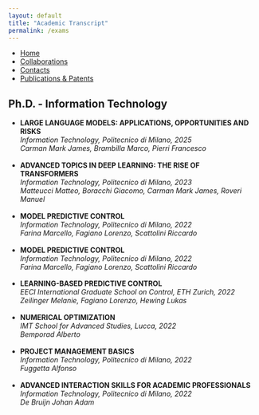 ```yaml
---
layout: default
title: "Academic Transcript"
permalink: /exams
---
```


<style>
  #phd ul > li {
    margin-bottom: 1.2em;
  }
</style>


<nav>
  <ul>
    <li><a href="{{ site.baseurl }}/">Home</a></li>
    <li><a href="{{ site.baseurl }}/collaborations">Collaborations</a></li>
    <li><a href="{{ site.baseurl }}/contacts">Contacts</a></li>
    <li><a href="{{ site.baseurl }}/publications">Publications & Patents</a></li>
  </ul>
</nav>

<section id="phd">
  <h2>Ph.D. - Information Technology</h2>

  <ul>
    <li>
      <strong>LARGE LANGUAGE MODELS: APPLICATIONS, OPPORTUNITIES AND RISKS</strong><br>
      <em>Information Technology, Politecnico di Milano, 2025</em><br>
      <em>Carman Mark James, Brambilla Marco, Pierri Francesco</em>
    </li>
    <li>
      <strong>ADVANCED TOPICS IN DEEP LEARNING: THE RISE OF TRANSFORMERS</strong><br>
      <em>Information Technology, Politecnico di Milano, 2023</em><br>
      <em>Matteucci Matteo, Boracchi Giacomo, Carman Mark James, Roveri Manuel</em>
    </li>
    <li>
      <strong>MODEL PREDICTIVE CONTROL</strong><br>
      <em>Information Technology, Politecnico di Milano, 2022</em><br>
      <em>Farina Marcello, Fagiano Lorenzo, Scattolini Riccardo</em>
    </li>
    <li>
      <strong>MODEL PREDICTIVE CONTROL</strong><br>
      <em>Information Technology, Politecnico di Milano, 2022</em><br>
      <em>Farina Marcello, Fagiano Lorenzo, Scattolini Riccardo</em>
    </li> 
    <li>
      <strong>LEARNING-BASED PREDICTIVE CONTROL</strong><br>
      <em>EECI International Graduate School on Control, ETH Zurich, 2022</em><br>
      <em>Zeilinger Melanie, Fagiano Lorenzo, Hewing Lukas</em>
    </li>
    <li>
      <strong>NUMERICAL OPTIMIZATION</strong><br>
      <em>IMT School for Advanced Studies, Lucca, 2022</em><br>
      <em>Bemporad Alberto</em>
    </li>
    <li>
      <strong>PROJECT MANAGEMENT BASICS</strong><br>
      <em>Information Technology, Politecnico di Milano, 2022</em><br>
      <em>Fuggetta Alfonso</em>
    </li>
     <li>
      <strong>ADVANCED INTERACTION SKILLS FOR ACADEMIC PROFESSIONALS</strong><br>
      <em>Information Technology, Politecnico di Milano, 2022</em><br>
      <em>De Bruijn Johan Adam</em>
    </li>
  </ul>
</section>
